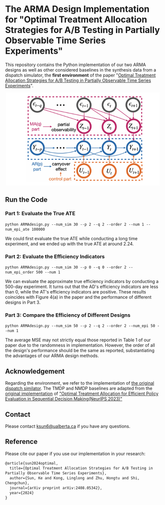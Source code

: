 # The ARMA Design Implementation for "Optimal Treatment Allocation Strategies for A/B Testing in Partially Observable Time Series Experiments"

This repository contains the Python implementation of our two ARMA designs as well as other considered baselines in the synthesis data from a dispatch simulator, the **first environment** of the paper "[Optimal Treatment Allocation Strategies for A/B Testing in Partially Observable Time Series Experiments](https://arxiv.org/pdf/2408.05342)". 

<p align="center">
    <img src="Diagram.png" alt="Architecture Overview" width="500"/>
</p>

## Run the Code
### Part 1: Evaluate the True ATE

```
python ARMAdesign.py --num_sim 30 --p 2 --q 2 --order 2 --num 1 --num_epi_ate 100000
```

We could first evaluate the true ATE while conducting a long time experiment, and we ended up with the true ATE at around 2.24.

### Part 2: Evaluate the Efficiency Indicators

```
python ARMAdesign.py --num_sim 30 --p 0 --q 0 --order 2 --num_epi_order 500 --num 1
```
We can evaluate the approximate true efficiency indicators by conducting a 500-day experiment. It turns out that the AD's efficiency indicators are less than 0, while the AT's efficiency indicators are positive. These results coincides with Figure 4(a) in the paper and the performance of different designs in Part 3.

### Part 3: Compare the Efficiency of Different Designs

```
python ARMAdesign.py --num_sim 50 --p 2 --q 2 --order 2 --num_epi 50 --num 1
```

The average MSE may not strictly equal those reported in Table 1 of our paper due to the randomness in implementation. However, the order of all the design's performance should be the same as reported, substantiating the advantages of our ARMA design methods.


## Acknowledgement

Regarding the environment, we refer to the implementation of [the original dispatch similator](https://github.com/callmespring/MDPOD). The TMDP and NMDP baselines are adapted from the [original implementation](https://github.com/tingstat/MDP_design) of ["Optimal Treatment Allocation for Efficient Policy Evaluation in Sequential Decision Making(NeurIPS 2023)"](https://openreview.net/pdf?id=EcReRm7q9p)

## Contact

Please contact ksun6@ualberta.ca if you have any questions.

## Reference
Please cite our paper if you use our implementation in your research:
```
@article{sun2024optimal,
  title={Optimal Treatment Allocation Strategies for A/B Testing in Partially Observable Time Series Experiments},
  author={Sun, Ke and Kong, Linglong and Zhu, Hongtu and Shi, Chengchun},
  journal={arXiv preprint arXiv:2408.05342},
  year={2024}
}
```

